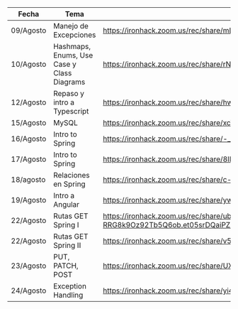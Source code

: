 | Fecha     | Tema                                       | Enlace                                                       |
| --------- | ------------------------------------------ | ------------------------------------------------------------ |
| 09/Agosto | Manejo de Excepciones                      | https://ironhack.zoom.us/rec/share/mLUthpDvn7jpPrHXi-hKppJTbeYCOAN-IQvILwBbEpn8YwsXnP8KuQOr7yYQA9QQ.BFYGlPYZ1bGSX3Jz |
| 10/Agosto | Hashmaps, Enums, Use Case y Class Diagrams | https://ironhack.zoom.us/rec/share/rNEzW_Xm3CirzRyG9isW1k-Jaqq41EHG0ZRdtAzp3ttY87ZrYUAy6XaxuStHNFwv.qQZL4TpeGpLV6U9V |
| 12/Agosto | Repaso y intro a Typescript                | https://ironhack.zoom.us/rec/share/hwwwVRxf2Yt9AOwbPBRJGAjTTOnruzfoGuTEXBqcF07ffKd24bvQdUNtmP9RgOxe.NHnOVASdK7QUiMlQ |
| 15/Agosto | MySQL                                      | https://ironhack.zoom.us/rec/share/xcWac4-CdjwpfsD_qF0xFhgTLpKWyjeT6vBV0igVct95YqUF5o4R71uKGDJOM4-6.DyIfzyhSLZw7n-JE |
| 16/Agosto | Intro to Spring                            | https://ironhack.zoom.us/rec/share/-_eJc5CCsaOh5pfQpGfogOhlAd5VkXVCYva-nuiAtpDlsHReNQwHszT588v-2zjR.hWH85gmec5VPSv60 |
| 17/Agosto | Intro to Spring                            | https://ironhack.zoom.us/rec/share/8IMN2j8R1mp2j8eXsPXdxDWrIoNiQ-zJWJ1grw0Rbxnkkv4YOfdrcguWIbHHAV6z.t3Z7OfK7a7_mtbOl |
| 18/agosto | Relaciones en Spring                       | https://ironhack.zoom.us/rec/share/c-R-jndAbUXuqsWsu73G0HzJTX1tu7N8YaXbabVLhjBSbBQJ3li89_HCZQRWsjrU.pXx8tsYdMO3Uxw3k |
| 19/Agosto | Intro a Angular                            | https://ironhack.zoom.us/rec/share/ywArRUqOChZEfCPYa9rDAvJLTNppfTvJebd4nsSj9By-uhpGLYg69tqgN6FtTkv2.rv4vf44RDPPNF8SJ |
| 22/Agosto | Rutas GET Spring I                         | https://ironhack.zoom.us/rec/share/ubJuoKO9ZAz_DLcBTYe8KC7Su4s2mhklbshbNCwaxweGOu-RRG8k9Oz92Tb5Q6ob.et05srDQaiPZuTVM |
| 22/Agosto | Rutas GET Spring II                        | https://ironhack.zoom.us/rec/share/v5WzQsB9hu6pbk-vzs1EGmYrrhV07iPiMMkZIvElYv2G6S9QYgrwYY3M5pSVYoHp.lh3L1SDuoHh_QIeM |
| 23/Agosto | PUT, PATCH, POST                           | https://ironhack.zoom.us/rec/share/UXxaZbEpmqx2tmFTGHtnQGBOPhPupVzlr2gPAUaZp6f7g14P4RNY48atKVFpLz1y._Bhk1DhZ1u_Orde8 |
| 24/Agosto | Exception Handling                         | https://ironhack.zoom.us/rec/share/yi4yMg7bE5qqmYp0tWgJJMIInbqc-l6G1MP5Ow05kWVaHrSL06av0MYYTJpaz9-p.Bc5vxnIQ68QSpTZ5 |


